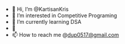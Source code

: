 - 👋 Hi, I’m @KartisanKris
- 👀 I’m interested in Competitive Programing
- 🌱 I’m currently learning DSA
- 💞️ 
- 📫 How to reach me @dup0517@gmail.com

<!---
KartisanKris/KartisanKris is a ✨ special ✨ repository because its `README.md` (this file) appears on your GitHub profile.
You can click the Preview link to take a look at your changes.
--->

